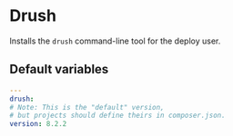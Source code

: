 # Drush
Installs the `drush` command-line tool for the deploy user.
<!--ROLEVARS-->
## Default variables
```yaml
---
drush:
# Note: This is the "default" version,
# but projects should define theirs in composer.json.
version: 8.2.2
```

<!--ENDROLEVARS-->
